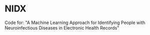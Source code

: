 # NIDX
Code for: "A Machine Learning Approach for Identifying People with Neuroinfectious Diseases in Electronic Health Records"
